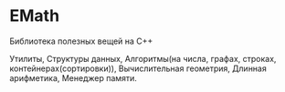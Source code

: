 # EMath
Библиотека полезных вещей на C++

Утилиты, Структуры данных, Алгоритмы(на числа, графах, строках, контейнерах(сортировки)), Вычислительная геометрия, Длинная арифметика, Менеджер памяти.
